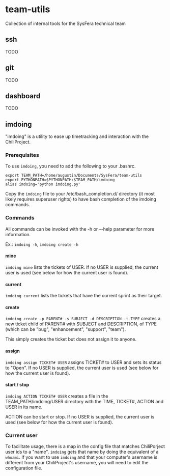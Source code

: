 # team-utils

Collection of internal tools for the SysFera technical team

## ssh

TODO

## git

TODO

## dashboard

TODO

## imdoing

"imdoing" is a utility to ease up timetracking and interaction with the ChiliProject.

### Prerequisites

To use `imdoing`, you need to add the following to your .bashrc.

    export TEAM_PATH=/home/augustin/Documents/SysFera/team-utils
    export PYTHONPATH=$PYTHONPATH:$TEAM_PATH/imdoing
    alias imdoing='python imdoing.py'

Copy the `imdoing` file to your /etc/bash_completion.d/ directory (it most likely requires superuser rights) to have bash completion of the imdoing commands.

### Commands

All commands can be invoked with the -h or --help parameter for more information.

Ex.: `imdoing -h`, `imdoing create -h`

#### mine

`imdoing mine` lists the tickets of USER. If no USER is supplied, the current user is used (see below for how the current user is found).

#### current

`imdoing current` lists the tickets that have the current sprint as their target.

#### create

`imdoing create -p PARENT# -s SUBJECT -d DESCRIPTION -t TYPE` creates a new ticket child of PARENT# with SUBJECT and DESCRIPTION, of TYPE (which can be "bug", "enhancement", "support", "team").

This simply creates the ticket but does not assign it to anyone.

#### assign

`imdoing assign TICKET# USER` assigns TICKET# to USER and sets its status to "Open". If no USER is supplied, the current user is used (see below for how the current user is found).

#### start / stop

`imdoing ACTION TICKET# USER` creates a file in the TEAM_PATH/imdoing/USER directory with the TIME, TICKET#, ACTION and USER in its name.

ACTION can be start or stop. If no USER is supplied, the current user is used (see below for how the current user is found).

### Current user

To facilitate usage, there is a map in the config file that matches ChiliPorject user ids to a "name". `imdoing` gets that name by doing the equivalent of a `whoami`. If you want to use `imdoing` and that your computer's username is different from your ChiliProject's username, you will need to edit the configuration file.